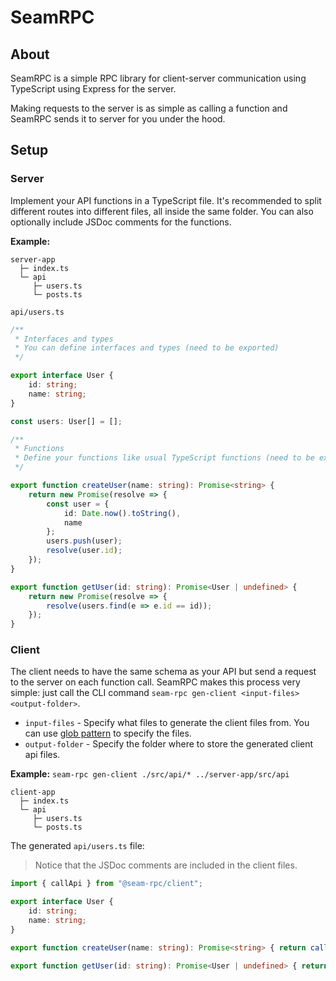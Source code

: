 # SeamRPC

## About
SeamRPC is a simple RPC library for client-server communication using TypeScript using Express for the server.

Making requests to the server is as simple as calling a function and SeamRPC sends it to server for you under the hood.

## Setup
### Server
Implement your API functions in a TypeScript file. It's recommended to split different routes into different files, all inside the same folder. You can also optionally include JSDoc comments for the functions.

**Example:**
```
server-app
  ├─ index.ts
  └─ api
     ├─ users.ts
     └─ posts.ts
```

`api/users.ts`
```ts
/**
 * Interfaces and types
 * You can define interfaces and types (need to be exported)
 */

export interface User {
    id: string;
    name: string;
}

const users: User[] = [];

/**
 * Functions
 * Define your functions like usual TypeScript functions (need to be exported)
 */

export function createUser(name: string): Promise<string> {
    return new Promise(resolve => {
        const user = {
            id: Date.now().toString(),
            name
        };
        users.push(user);
        resolve(user.id);
    });
}

export function getUser(id: string): Promise<User | undefined> {
    return new Promise(resolve => {
        resolve(users.find(e => e.id == id));
    });
}
```

### Client
The client needs to have the same schema as your API but send a request to the server on each function call. SeamRPC makes this process very simple: just call the CLI command `seam-rpc gen-client <input-files> <output-folder>`.

- `input-files` - Specify what files to generate the client files from. You can use [glob pattern](https://en.wikipedia.org/wiki/Glob_(programming)) to specify the files.
- `output-folder` - Specify the folder where to store the generated client api files.

**Example:**
`seam-rpc gen-client ./src/api/* ../server-app/src/api`

```
client-app
  ├─ index.ts
  └─ api
     ├─ users.ts
     └─ posts.ts
```

The generated `api/users.ts` file:
> Notice that the JSDoc comments are included in the client files.
```ts
import { callApi } from "@seam-rpc/client";

export interface User {
    id: string;
    name: string;
}

export function createUser(name: string): Promise<string> { return callApi("users", "createUser", { name }); }

export function getUser(id: string): Promise<User | undefined> { return callApi("users", "getUser", { id }); }
```